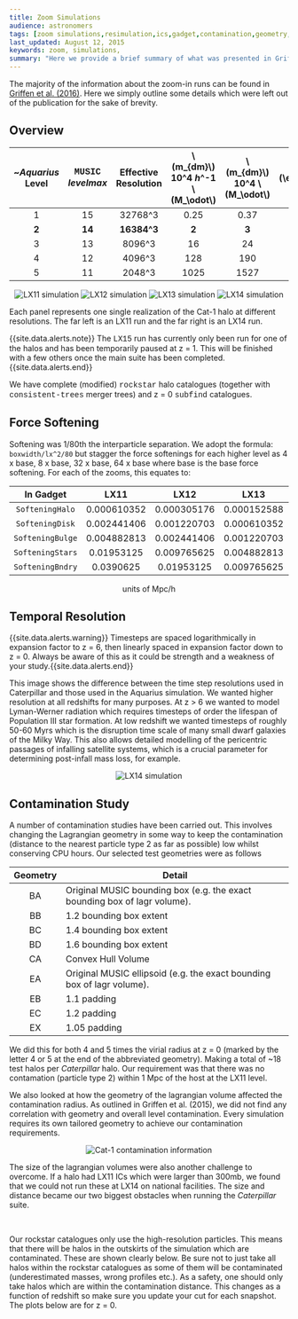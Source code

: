 ```yaml
---
title: Zoom Simulations
audience: astronomers
tags: [zoom simulations,resimulation,ics,gadget,contamination,geometry,lagangian]
last_updated: August 12, 2015
keywords: zoom, simulations, 
summary: "Here we provide a brief summary of what was presented in Griffen et al. (2015). We also present some extra details pertaining to the contamination study."
---
```


The majority of the information about the zoom-in runs can be found in [Griffen et al. (2016)](http://adsabs.harvard.edu/cgi-bin/bib_query?arXiv:1509.01255). Here we simply outline some details which were left out of the publication for the sake of brevity.

## Overview

<center>

~*Aquarius* <br> Level | <span style="font-family:Courier">MUSIC</span> <br> *levelmax* | Effective <br> Resolution | \\(m_{dm}\\) <br> 10^4 *h*^-1 \\(M_\odot\\) | \\(m_{dm}\\) <br> 10^4 \\(M_\odot\\) | \\(\epsilon_{dm}\\) <br> pc/h 
  :---: | :---: | :---: | :---: | :---: | :---: 
1 | 15 | 32768^3 | 0.25 | 0.37 | 36
**2** | **14** | **16384^3** | **2** | **3** | **76**
3 | 13 | 8096^3 | 16 | 24 | 152
4 | 12 | 4096^3 | 128 | 190 | 228
5 | 11 | 2048^3 | 1025 | 1527 | 452

<img title="LX11 simulation" src="images/Cat1_LX11.jpg" style="max-width: 200px;">
<img title="LX12 simulation" src="images/Cat1_LX12.jpg" style="max-width: 200px;">
<img title="LX13 simulation" src="images/Cat1_LX13.jpg" style="max-width: 200px;">
<img title="LX14 simulation" src="images/Cat1_LX14.jpg" style="max-width: 200px;">

</center>

Each panel represents one single realization of the Cat-1 halo at different resolutions. The far left is an LX11 run and the far right is an LX14 run.

{{site.data.alerts.note}} The <span style="font-family:Courier">LX15</span> run has currently only been run for one of the halos and has been temporarily paused at z = 1. This will be finished with a few others once the main suite has been completed.{{site.data.alerts.end}}

We have complete (modified) <span style="font-family:Courier">rockstar</span> halo catalogues (together with <span style="font-family:Courier">consistent-trees</span> merger trees) and z = 0 <span style="font-family:Courier">subfind</span> catalogues.

## Force Softening

Softening was 1/80th the interparticle separation. We adopt the formula: `boxwidth/lx^2/80` but stagger the force softenings for each higher level as 4 x base, 8 x base, 32 x base, 64 x base where base is the base force softening. For each of the zooms, this equates to:

<center>

In Gadget | LX11 | LX12 | LX13 | LX14
 :---: | :---: | :---: | :---: | :---: 
`SofteningHalo` | 0.000610352	| 0.000305176	| 0.000152588	| 0.0000762939
`SofteningDisk` | 0.002441406	| 0.001220703	| 0.000610352	| 0.000305176
`SofteningBulge` | 0.004882813	| 0.002441406	| 0.001220703	| 0.000610352
`SofteningStars` | 0.01953125	| 0.009765625 |	0.004882813	| 0.002441406
`SofteningBndry` | 0.0390625	  | 0.01953125	  | 0.009765625	| 0.004882813

units of Mpc/h

</center>

## Temporal Resolution

{{site.data.alerts.warning}} Timesteps are spaced logarithmically in expansion factor to z = 6, then linearly spaced in expansion factor down to z = 0. Always be aware of this as it could be strength and a weakness of your study.{{site.data.alerts.end}}

This image shows the difference between the time step resolutions used in Caterpillar and those used in the Aquarius simulation. We wanted higher resolution at all redshifts for many purposes. At z > 6 we wanted to model Lyman-Werner radiation which requires timesteps of order the lifespan of Population III star formation. At low redshift we wanted timesteps of roughly 50-60 Myrs which is the disruption time scale of many small dwarf galaxies of the Milky Way. This also allows detailed modelling of the pericentric passages of infalling satellite systems, which is a crucial parameter for determining post-infall mass loss, for example.

<center><img title="LX14 simulation" src="https://dl.dropboxusercontent.com/u/22892859/caterpillar/caterpillar_temporal_resolution.jpg" style="max-width: 600px;"></center>

## Contamination Study

A number of contamination studies have been carried out. This involves changing the Lagrangian geometry in some way to keep the contamination (distance to the nearest particle type 2 as far as possible) low whilst conserving CPU hours. Our selected test geometries were as follows

<center>

|  Geometry           | Detail  |
:---: | ---
BA | Original MUSIC bounding box (e.g. the exact bounding box of lagr volume).
BB | 1.2 bounding box extent
BC | 1.4 bounding box extent
BD | 1.6 bounding box extent
CA | Convex Hull Volume
EA | Original MUSIC ellipsoid (e.g. the exact bounding box of lagr volume).
EB | 1.1 padding
EC | 1.2 padding
EX | 1.05 padding

</center>

We did this for both 4 and 5 times the virial radius at z = 0 (marked by the letter 4 or 5 at the end of the abbreviated geometry). Making a total of ~18 test halos per _Caterpillar_ halo. Our requirement was that there was no contamation (particle type 2) within 1 Mpc of the host at the LX11 level.

We also looked at how the geometry of the lagrangian volume affected the contamination radius. As outlined in Griffen et al. (2015), we did not find any correlation with geometry and overall level contamination. Every simulation requires its own tailored geometry to achieve our contamination requirements.

<center>

<img title="Cat-1 contamination information" src="images/paper_contamination.jpg" style="max-width: 400px;">

</center>

The size of the lagrangian volumes were also another challenge to overcome. If a halo had LX11 ICs which were larger than 300mb, we found that we could not run these at LX14 on national facilities. The size and distance became our two biggest obstacles when running the _Caterpillar_ suite.

<center>
<img title="" src="https://dl.dropboxusercontent.com/u/22892859/caterpillar/contam1.png" style="max-width: 400px;">
<img title="" src="https://dl.dropboxusercontent.com/u/22892859/caterpillar/contam2.png" style="max-width: 400px;">
<img title="" src="https://dl.dropboxusercontent.com/u/22892859/caterpillar/contam3.png" style="max-width: 400px;">
<img title="" src="https://dl.dropboxusercontent.com/u/22892859/caterpillar/contam4.png" style="max-width: 400px;">
</center>

Our rockstar catalogues only use the high-resolution particles. This means that there will be halos in the outskirts of the simulation which are contaminated. These are shown clearly below. Be sure not to just take all halos within the rockstar catalogues as some of them will be contaminated (underestimated masses, wrong profiles etc.). As a safety, one should only take halos which are within the contamination distance. This changes as a function of redshift so make sure you update your cut for each snapshot. The plots below are for z = 0.

<center>
<img title="" src="images/Cat-1_contamsub.png" style="max-width: 400px;">
<img title="" src="images/Cat-2_contamsub.png" style="max-width: 400px;">
<img title="" src="images/Cat-3_contamsub.png" style="max-width: 400px;">
<img title="" src="images/Cat-4_contamsub.png" style="max-width: 400px;">
</center>



